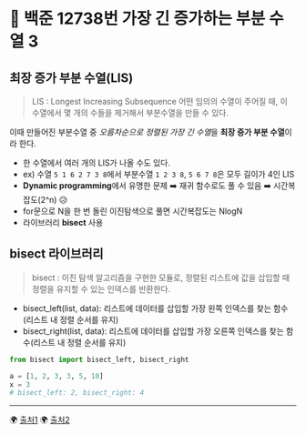 # 🔎 백준 12738번 가장 긴 증가하는 부분 수열 3
## 최장 증가 부분 수열(LIS)
> LIS : Longest Increasing Subsequence
어떤 임의의 수열이 주어질 때, 이 수열에서 몇 개의 수들을 제거해서 부분수열을 만들 수 있다.

이때 만들어진 부분수열 중 *오름차순으로 정렬된 가장 긴 수열*을 **최장 증가 부분 수열**이라 한다.

- 한 수열에서 여러 개의 LIS가 나올 수도 있다.
- ex) 수열 `5 1 6 2 7 3 8`에서 부분수열 `1 2 3 8`, `5 6 7 8`은 모두 길이가 4인 LIS
- **Dynamic programming**에서 유명한 문제 ➡️ 재귀 함수로도 풀 수 있음 ➡️ 시간복잡도(2^n) 😥
- for문으로 N을 한 번 돌린 이진탐색으로 풀면 시간복잡도는 NlogN
- 라이브러리 **bisect** 사용

## bisect 라이브러리
> bisect : 이진 탐색 알고리즘을 구현한 모듈로, 정렬된 리스트에 값을 삽입할 때 정렬을 유지할 수 있는 인덱스를 반환한다.
-  bisect_left(list, data): 리스트에 데이터를 삽입할 가장 왼쪽 인덱스를 찾는 함수(리스트 내 정렬 순서를 유지)
- bisect_right(list, data): 리스트에 데이터를 삽입할 가장 오른쪽 인덱스를 찾는 함수(리스트 내 정렬 순서를 유지)
```python
from bisect import bisect_left, bisect_right

a = [1, 2, 3, 3, 5, 10]
x = 3
# bisect_left: 2, bisect_right: 4
```

---

🌍 [출처1](https://namu.wiki/w/%EC%B5%9C%EC%9E%A5%20%EC%A6%9D%EA%B0%80%20%EB%B6%80%EB%B6%84%20%EC%88%98%EC%97%B4)
🌍 [출처2](https://heytech.tistory.com/79)

